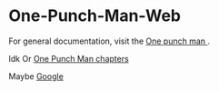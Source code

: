 # One-Punch-Man-Web

For general documentation, visit the [One punch man ](https://onepunch-manga.com/).

Idk
Or [One Punch Man chapters](https://onepunch-manga.com/manga/one-punch-man-chapters-readmangaa-77-bored-as-usual/)

Maybe [Google](https://google.com)
